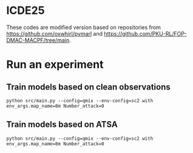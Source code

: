 # ICDE25
These codes are modified version based on repositories from https://github.com/oxwhirl/pymarl and https://github.com/PKU-RL/FOP-DMAC-MACPF/tree/main.

# Run an experiment 
## Train models based on clean observations

```shell
python src/main.py --config=qmix --env-config=sc2 with env_args.map_name=8m Number_attack=0
```

## Train models based on ATSA

```shell
python src/main.py --config=qmix --env-config=sc2 with env_args.map_name=8m Number_attack=0
```
